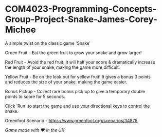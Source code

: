 # COM4023-Programming-Concepts-Group-Project-Snake-James-Corey-Michee

A simple twist on the classic game 'Snake'

Green Fruit - Eat the green fruit to grow your snake and grow larger!

Red Fruit - Avoid the red fruit, it will half your score & dramatically increase the length of your snake, making the game more difficult.

Yellow Fruit - Be on the look out for yellow fruit! It gives a bonus 3 points and reduces the size of your snake, making the game easier.

Bonus Pickup - Collect rare bonus pick up to give a temporary double points to score for 5 seconds.

Click 'Run' to start the game and use your directional keys to control the snake.

Greenfoot Scenario - https://www.greenfoot.org/scenarios/34878

*Game made with ❤️ in the UK*
